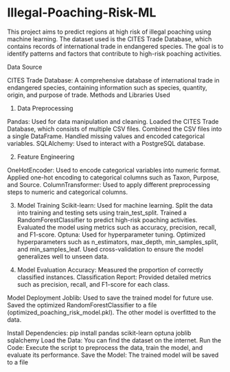 # Illegal-Poaching-Risk-ML
This project aims to predict regions at high risk of illegal poaching using machine learning. The dataset used is the CITES Trade Database, which contains records of international trade in endangered species. The goal is to identify patterns and factors that contribute to high-risk poaching activities.

Data Source

CITES Trade Database: A comprehensive database of international trade in endangered species, containing information such as species, quantity, origin, and purpose of trade.
Methods and Libraries Used

1. Data Preprocessing

Pandas: Used for data manipulation and cleaning.
Loaded the CITES Trade Database, which consists of multiple CSV files.
Combined the CSV files into a single DataFrame.
Handled missing values and encoded categorical variables.
SQLAlchemy: Used to interact with a PostgreSQL database.

2. Feature Engineering

OneHotEncoder: Used to encode categorical variables into numeric format.
Applied one-hot encoding to categorical columns such as Taxon, Purpose, and Source.
ColumnTransformer: Used to apply different preprocessing steps to numeric and categorical columns.

3. Model Training
Scikit-learn: Used for machine learning.
Split the data into training and testing sets using train_test_split.
Trained a RandomForestClassifier to predict high-risk poaching activities.
Evaluated the model using metrics such as accuracy, precision, recall, and F1-score.
Optuna: Used for hyperparameter tuning.
Optimized hyperparameters such as n_estimators, max_depth, min_samples_split, and min_samples_leaf.
Used cross-validation to ensure the model generalizes well to unseen data.

4. Model Evaluation
Accuracy: Measured the proportion of correctly classified instances.
Classification Report: Provided detailed metrics such as precision, recall, and F1-score for each class.

Model Deployment
Joblib: Used to save the trained model for future use.
Saved the optimized RandomForestClassifier to a file (optimized_poaching_risk_model.pkl).
The other model is overfitted to the data.

Install Dependencies: pip install pandas scikit-learn optuna joblib sqlalchemy
Load the Data: You can find the dataset on the internet.
Run the Code: Execute the script to preprocess the data, train the model, and evaluate its performance.
Save the Model: The trained model will be saved to a file
